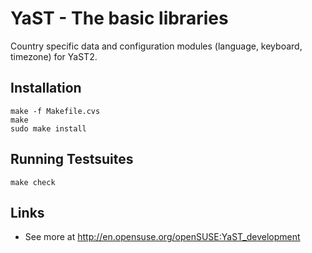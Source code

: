 # YaST - The basic libraries #

Country specific data and configuration modules (language, keyboard,
timezone) for YaST2.

## Installation ##

    make -f Makefile.cvs
    make
    sudo make install

## Running Testsuites ##

    make check

## Links ##

  * See more at http://en.opensuse.org/openSUSE:YaST_development

